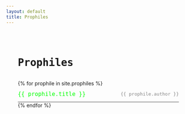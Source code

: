 ```yaml
---
layout: default
title: Prophiles
---
```


<div class="prophiles-container">
  <h1>Prophiles</h1>
  <div class="prophiles-list">
    {% for prophile in site.prophiles %}
    <div class="prophile-item">
      <a href="{{ prophile.url }}" class="prophile-title">{{ prophile.title }}</a>
      <span class="prophile-author">{{ prophile.author }}</span>
    </div>
    {% endfor %}
  </div>
</div>

<style>
.prophiles-container {
  max-width: 800px;
  margin: 0 auto;
  padding: 2rem;
}

.prophiles-list {
  margin-top: 2rem;
}

.prophile-item {
  display: flex;
  justify-content: space-between;
  align-items: center;
  padding: 0.75rem 0;
  border-bottom: 1px solid #333;
}

.prophile-title {
  color: #00ff00;
  text-decoration: none;
  font-family: monospace;
  font-size: 1.1em;
}

.prophile-title:hover {
  text-decoration: underline;
}

.prophile-author {
  color: #888;
  font-family: monospace;
  font-size: 0.9em;
}

h1 {
  margin-bottom: 2rem;
  font-family: monospace;
}
</style> 